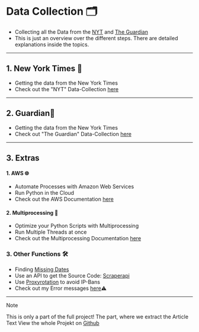 # Data Collection 🗂️

- Collecting all the Data from the [NYT](./NYT/) and [The Guardian](./Guardian/)
- This is just an overview over the different steps. There are detailed explanations inside the topics.

---

## 1. New York Times 🏢

- Getting the data from the New York Times
- Check out the "NYT" Data-Collection [here](./NYT/)

---

## 2. Guardian💂

- Getting the data from the New York Times
- Check out "The Guardian" Data-Collection [here](./Guardian/)

---

## 3. Extras

#### 1. AWS 🌐

- Automate Processes with Amazon Web Services
- Run Python in the Cloud
- Check out the AWS Documentation [here](./AWS/)

#### 2. Multiprocessing 🔄

- Optimize your Python Scripts with Multiprocessing
- Run Multiple Threads at once
- Check out the Multiprocessing Documentation [here](./Multiprocessing/)

### 3. Other Functions 🛠️

- Finding [Missing Dates](./Missing-Files/)
- Use an API to get the Source Code: [Scraperapi](./Scraperapi/)
- Use [Proxyrotation](./Proxyrotation/) to avoid IP-Bans
- Check out my Error messages [here](./Errors/)⚠️

---

> [!NOTE]
> This is only a part of the full project!
> The part, where we extract the Article Text
> View the whole Projekt on [Github](https://github.com/AdminL3/Jugend-Forscht/)
